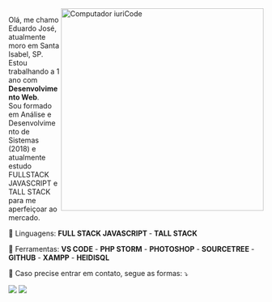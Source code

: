 <img src="https://raw.githubusercontent.com/MicaelliMedeiros/micaellimedeiros/master/image/computer-illustration.png" min-width="400px" max-width="400px" width="400px" align="right" alt="Computador iuriCode">

<p align="left"> 
  Olá, me chamo Eduardo José, atualmente moro em Santa Isabel, SP. Estou trabalhando a 1 ano com <strong>Desenvolvimento Web</strong>.<br>
  Sou formado em Análise e Desenvolvimento de Sistemas (2018) e atualmente estudo FULLSTACK JAVASCRIPT e TALL STACK para me aperfeiçoar ao mercado.
</p>

<p align="left">
  🦄 Linguagens: <strong>FULL STACK JAVASCRIPT </strong> - <strong>TALL STACK</strong>
</p>

<p align="left">
  💼 Ferramentas: <strong>VS CODE</strong> - <strong>PHP STORM</strong> - <strong>PHOTOSHOP</strong> - <strong>SOURCETREE</strong> - <strong>GITHUB</strong> - <strong>XAMPP</strong> - <strong>HEIDISQL</strong>
</p>

<p align="left">
  💌 Caso precise entrar em contato, segue as formas: ⤵️
</p>

<p align="left">
  <a href="mailto:eduardojsc18@outlook.com" alt="Gmail">
  <img src="https://img.shields.io/badge/Microsoft_Outlook-0078D4?style=for-the-badge&logo=Outlook&logoColor=white&link=mailto:eduardojsc18@outlook.com" /></a>

  <a href="https://www.linkedin.com/in/eduardojsc/" alt="Linkedin">
  <img src="https://img.shields.io/badge/-Linkedin-0e76a8?style=flat-square&logo=Linkedin&logoColor=white&link=https://www.linkedin.com/in/eduardojsc" /></a>
</p>  
